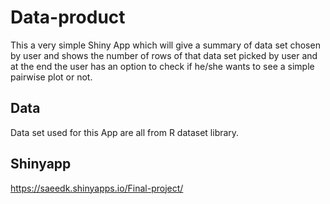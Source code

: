# Data-product

This a very simple Shiny App which will give a summary of data set chosen by user and shows the number of rows of that data set picked by user and at the end the user has an option to check if he/she wants to see a simple pairwise plot or not.

## Data
Data set used for this App are all from R dataset library.

## Shinyapp
https://saeedk.shinyapps.io/Final-project/
